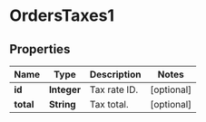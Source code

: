 

# OrdersTaxes1


## Properties

Name | Type | Description | Notes
------------ | ------------- | ------------- | -------------
**id** | **Integer** | Tax rate ID. |  [optional]
**total** | **String** | Tax total. |  [optional]



